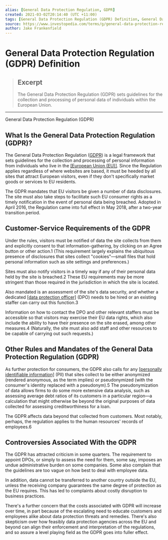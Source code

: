 ```yaml
---
alias: [General Data Protection Regulation, GDPR]
created: 2021-03-02T20:14:40 (UTC +11:00)
tags: [General Data Protection Regulation (GDPR) Definition, General Data Protection Regulation (GDPR)]
source: https://www.investopedia.com/terms/g/general-data-protection-regulation-gdpr.asp
author: Jake Frankenfield
---
```


# General Data Protection Regulation (GDPR) Definition

> ## Excerpt
> The General Data Protection Regulation (GDPR) sets guidelines for the collection and processing of personal data of individuals within the European Union.

---

General Data Protection Regulation (GDPR)
## What Is the General Data Protection Regulation (GDPR)?

The General Data Protection Regulation ([GDPR](https://www.investopedia.com/investing/all-you-need-know-about-gdpr-new-data-law/)) is a legal framework that sets guidelines for the collection and processing of personal information from individuals who live in the [[European Union (EU)]](https://www.investopedia.com/terms/e/europeanunion.asp). Since the Regulation applies regardless of where websites are based, it must be heeded by all sites that attract European visitors, even if they don't specifically market goods or services to EU residents.

The GDPR mandates that EU visitors be given a number of data disclosures. The site must also take steps to facilitate such EU consumer rights as a timely notification in the event of personal data being breached. Adopted in April 2016, the Regulation came into full effect in May 2018, after a two-year transition period.

## Customer-Service Requirements of the GDPR

Under the rules, visitors must be notified of data the site collects from them and explicitly consent to that information-gathering, by clicking on an Agree button or other action.1 (This requirement largely explains the ubiquitous presence of disclosures that sites collect "cookies"—small files that hold personal information such as site settings and preferences.)

Sites must also notify visitors in a timely way if any of their personal data held by the site is breached.2 These EU requirements may be more stringent than those required in the jurisdiction in which the site is located.

Also mandated is an assessment of the site's data security, and whether a dedicated [[data protection officer]](https://www.investopedia.com/terms/d/data-protection-officer-dpo.asp) (DPO) needs to be hired or an existing staffer can carry out this function.3

Information on how to contact the DPO and other relevant staffers must be accessible so that visitors may exercise their EU data rights, which also include the ability to have their presence on the site erased, among other measures.4 (Naturally, the site must also add staff and other resources to be capable of carrying out such requests.)

## Other Rules and Mandates of the General Data Protection Regulation (GDPR)

As further protection for consumers, the GDPR also calls for any [[personally identifiable information]](https://www.investopedia.com/terms/p/personally-identifiable-information-pii.asp) (PII) that sites collect to be either anonymized (rendered anonymous, as the term implies) or pseudonymized (with the consumer's identity replaced with a pseudonym).5 The pseudonymization of data allows firms to do some more extensive data analysis, such as assessing average debt ratios of its customers in a particular region—a calculation that might otherwise be beyond the original purposes of data collected for assessing creditworthiness for a loan.

The GDPR affects data beyond that collected from customers. Most notably, perhaps, the regulation applies to the human resources' records of employees.6

## Controversies Associated With the GDPR

The GDPR has attracted criticism in some quarters. The requirement to appoint DPOs, or simply to assess the need for them, some say, imposes an undue administrative burden on some companies. Some also complain that the guidelines are too vague on how best to deal with employee data.

In addition, data cannot be transferred to another country outside the EU, unless the receiving company guarantees the same degree of protection as the EU requires. This has led to complaints about costly disruption to business practices.

There's a further concern that the costs associated with GDPR will increase over time, in part because of the escalating need to educate customers and employees alike about data protection threats and remedies. There's also skepticism over how feasibly data protection agencies across the EU and beyond can align their enforcement and interpretation of the regulations, and so assure a level playing field as the GDPR goes into fuller effect.

